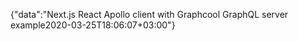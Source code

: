 {"data":"Next.js React Apollo client with Graphcool GraphQL server example2020-03-25T18:06:07+03:00"}
